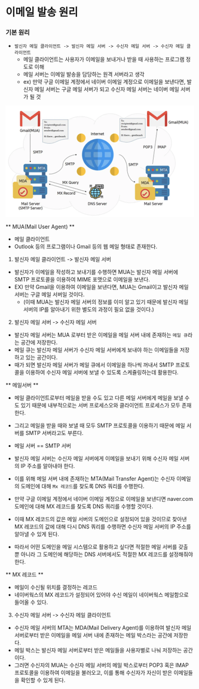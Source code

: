 # 이메일 발송 원리

### 기본 원리
- `발신자 메일 클라이언트 -> 발신자 메일 서버 -> 수신자 메일 서버 -> 수신자 메일 클라이언트`
  - 메일 클라이언트는 사용자가 이메일을 보내거나 받을 때 사용하는 프로그램 정도로 이해
  - 메일 서버는 이메일 발송을 담당하는 원격 서버라고 생각
  - ex) 만약 구글 이메일 계정에서 네이버 이메일 계정으로 이메일을 보낸다면, 발신자 메일 서버는 구글 메일 서버가 되고 수신자 메일 서버는 네이버 메일 서버가 될 것


![img.png](img.png)

** MUA(Mail User Agent) ** 
- 메일 클라이언트    
- Outlook 등의 프로그램이나 Gmail 등의 웹 메일 형태로 존재한다.

1. 발신자 메일 클라이언트 -> 발신자 메일 서버
- 발신자가 이메일을 작성하고 보내기를 수행하면 MUA는 발신자 메일 서버에 SMTP 프로토콜을 이용하여 MIME 포맷으로 이메일을 보낸다.
- EX) 만약 Gmail을 이용하여 이메일을 보낸다면, MUA는 Gmail이고 발신자 메일 서버는 구글 메일 서버일 것이다. 
  - (이때 MUA는 발신자 메일 서버의 정보를 이미 알고 있기 때문에 발신자 메일 서버의 IP를 알아내기 위한 별도의 과정이 필요 없을 것이다.)



2. 발신자 메일 서버 -> 수신자 메일 서버
- 발신자 메일 서버는 MUA 로부터 받은 이메일을 메일 서버 내에 존재하는 `메일 큐`라는 공간에 저장한다.
- 메일 큐는 발신자 메일 서버가 수신자 메일 서버에게 보내야 하는 이메일들을 저장하고 있는 공간이다.
- 때가 되면 발신자 메일 서버가 메일 큐에서 이메일을 하나씩 꺼내서 SMTP 프로토콜을 이용하여 수신자 메일 서버에 보낼 수 있도록 스케쥴링하는데 활용한다.


** 메일서버 **
  - 메일 클라이언트로부터 메일을 받을 수도 있고 다른 메일 서버에게 메일을 보낼 수도 있기 때문에 내부적으로는 서버 프로세스오와 클라이언트 프로세스가 모두 존재한다. 
  - 그리고 메일을 받을 때와 보낼 때 모두 SMTP 프로토콜을 이용하기 때문에 메일 서버를 SMTP 서버라고도 부른다.
  - 메일 서버 == SMTP 서버

- 발신자 메일 서버는 수신자 메일 서버에게 이메일을 보내기 위해 수신자 메일 서버의 IP 주소를 알아내야 한다.
- 이를 위해 메일 서버 내에 존재하는 MTA(Mail Transfer Agent)는 수신자 이메일의 도메인에 대해 `Mx 레코드`를 찾도록 DNS 쿼리를 수행한다. 
- 만약 구글 이메일 계정에서 네이버 이메일 계정으로 이메일을 보낸디면 naver.com 도메인에 대해 MX 레코드를 찾도록 DNS 쿼리를 수행할 것이다.
- 이때 MX 레코드의 값은 메일 서버의 도메인으로 설정되어 있을 것이므로 찾아낸 MX 레코드의 값에 대해 다시 DNS  쿼리를 수행하면 수신자 메일 서버의 IP 주소를 알아낼 수 있게 된다.
- 따라서 어떤 도메인을 메일 시스템으로 활용하고 싶다면 적절한 메일 서버를 갖출 뿐 아니라 그 도메인에 해당하는 DNS 서버에서도 적절한 MX 레코드를 설정해줘야 한다.

** MX 레코드 **
- 메일이 수신될 위치를 결정하는 레코드
- 네이버웍스의 MX 레코드가 설정되어 있어야 수신 메일이 네이버웍스 메일함으로 들어올 수 있다.


3. 수신자 메일 서버 -> 수신자 메일 클라이언트
- 수신자 메일 서버의 MTA는 MDA(Mail Delivery Agent)를 이용하여 발신자 메일 서버로부터 받은 이메일을 메일 서버 내에 존재하는 메일 박스라는 공간에 저장한다.
- 메일 박스는 발신자 메일 서버로부터 받은 메일들을 사용자별로 나눠 저장하는 공간이다.
- 그러면 수신자의 MUA는 수신자 메일 서버의 메일 박스로부터 POP3 혹은 IMAP 프로토콜을 이용하여 이메일을 불러오고, 이를 통해 수신자가 자신이 받은 이메일들을 확인할 수 있게 된다.
